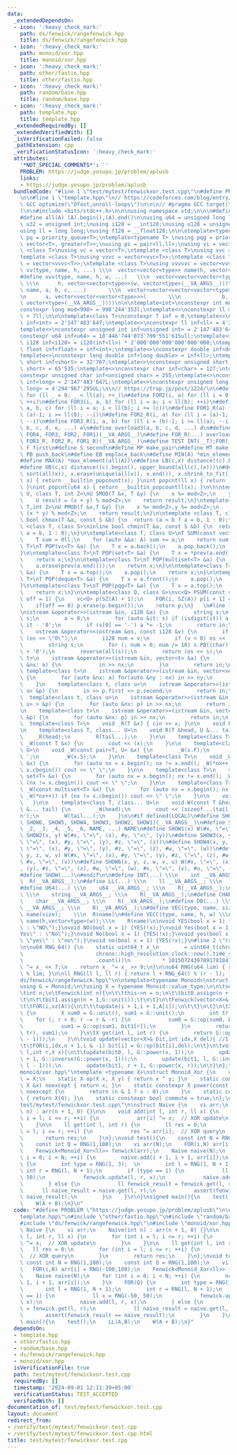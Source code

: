 ```yaml
---
data:
  _extendedDependsOn:
  - icon: ':heavy_check_mark:'
    path: ds/fenwick/rangefenwick.hpp
    title: ds/fenwick/rangefenwick.hpp
  - icon: ':heavy_check_mark:'
    path: monoid/xor.hpp
    title: monoid/xor.hpp
  - icon: ':heavy_check_mark:'
    path: other/fastio.hpp
    title: other/fastio.hpp
  - icon: ':heavy_check_mark:'
    path: random/base.hpp
    title: random/base.hpp
  - icon: ':heavy_check_mark:'
    path: template.hpp
    title: template.hpp
  _extendedRequiredBy: []
  _extendedVerifiedWith: []
  _isVerificationFailed: false
  _pathExtension: cpp
  _verificationStatusIcon: ':heavy_check_mark:'
  attributes:
    '*NOT_SPECIAL_COMMENTS*': ''
    PROBLEM: https://judge.yosupo.jp/problem/aplusb
    links:
    - https://judge.yosupo.jp/problem/aplusb
  bundledCode: "#line 1 \"test/mytest/fenwickxor.test.cpp\"\n#define PROBLEM \"https://judge.yosupo.jp/problem/aplusb\"\
    \n\n#line 1 \"template.hpp\"\n// https://codeforces.com/blog/entry/96344\n#pragma\
    \ GCC optimize(\"Ofast,unroll-loops\")\n\n\n// #pragma GCC target(\"avx2,popcnt\"\
    )\n\n#include <bits/stdc++.h>\n\n\nusing namespace std;\n\n\n#define sz(A) ((int)(A).size())\n\
    #define all(A) (A).begin(),(A).end()\n\nusing u64 = unsigned long long;\nusing\
    \ u32 = unsigned int;\nusing i128 = __int128;\nusing u128 = unsigned __int128;\n\
    using ll = long long;\nusing f128 = __float128;\n\n\ntemplate<typename T>\nusing\
    \ pq = priority_queue<T>;\ntemplate<typename T> \nusing pqg = priority_queue<T,\
    \ vector<T>, greater<T>>;\nusing pi = pair<ll,ll>;\nusing vi = vector<ll>;\ntemplate\
    \ <class T>\nusing vc = vector<T>;\ntemplate <class T>\nusing vvc = vector<vc<T>>;\n\
    template <class T>\nusing vvvc = vector<vvc<T>>;\ntemplate <class T>\nusing vvvvc\
    \ = vector<vvvc<T>>;\ntemplate <class T>\nusing vvvvvc = vector<vvvvc<T>>;\n#define\
    \ vv(type, name, h, ...) \\\n  vector<vector<type>> name(h, vector<type>(__VA_ARGS__))\n\
    #define vvv(type, name, h, w, ...)   \\\n  vector<vector<vector<type>>> name(\
    \ \\\n      h, vector<vector<type>>(w, vector<type>(__VA_ARGS__)))\n#define vvvv(type,\
    \ name, a, b, c, ...)       \\\n  vector<vector<vector<vector<type>>>> name( \\\
    \n      a, vector<vector<vector<type>>>(       \\\n             b, vector<vector<type>>(c,\
    \ vector<type>(__VA_ARGS__))))\n\n\ntemplate<int>\nconstexpr int mod = 0;\ntemplate<>\n\
    constexpr long mod<998> = 998'244'353l;\ntemplate<>\nconstexpr ll mod<107> = 1e9\
    \ + 7ll;\n\n\ntemplate<class T>\nconstexpr T inf = 0;\ntemplate<>\nconstexpr int\
    \ inf<int> = 2'147'483'647;\ntemplate<>\nconstexpr ll inf<ll> = 4'223'372'036'854'775'807;\n\
    template<>\nconstexpr unsigned int inf<unsigned int> = 2'147'483'647;\ntemplate<>\n\
    constexpr u64 inf<u64> = 18'446'744'073'709'551'615ull;\ntemplate<>\nconstexpr\
    \ i128 inf<i128> = i128(inf<ll>) * 2'000'000'000'000'000'000;\ntemplate<>\nconstexpr\
    \ float inf<float> = inf<int>;\ntemplate<>\nconstexpr double inf<double> = inf<int>;\n\
    template<>\nconstexpr long double inf<long double> = inf<ll>;\ntemplate<>\nconstexpr\
    \ short inf<short> = 32'767;\ntemplate<>\nconstexpr unsigned short inf<unsigned\
    \ short> = 65'535;\ntemplate<>\nconstexpr char inf<char> = 127;\ntemplate<>\n\
    constexpr unsigned char inf<unsigned char> = 255;\ntemplate<>\nconstexpr long\
    \ inf<long> = 2'147'483'647L;\ntemplate<>\nconstexpr unsigned long inf<unsigned\
    \ long> = 4'294'967'295UL;\n\n// https://trap.jp/post/1224/\n\n#define FOR1(a)\
    \ for (ll _ = 0; _ < ll(a); ++_)\n#define FOR2(i, a) for (ll i = 0; i < ll(a);\
    \ ++i)\n#define FOR3(i, a, b) for (ll i = a; i < ll(b); ++i)\n#define FOR4(i,\
    \ a, b, c) for (ll i = a; i < ll(b); i += (c))\n#define FOR1_R(a) for (ll i =\
    \ (a)-1; i >= ll(0); --i)\n#define FOR2_R(i, a) for (ll i = (a)-1; i >= ll(0);\
    \ --i)\n#define FOR3_R(i, a, b) for (ll i = (b)-1; i >= ll(a); --i)\n#define overload4(a,\
    \ b, c, d, e, ...) e\n#define overload3(a, b, c, d, ...) d\n#define FOR(...) overload4(__VA_ARGS__,\
    \ FOR4, FOR3, FOR2, FOR1)(__VA_ARGS__)\n#define FOR_R(...) overload3(__VA_ARGS__,\
    \ FOR3_R, FOR2_R, FOR1_R)(__VA_ARGS__)\n#define TEST INT(__T);FOR(__T)\n\n#define\
    \ F first\n#define S second\n#define MP make_pair\n#define MT make_tuple\n#define\
    \ PB push_back\n#define EB emplace_back\n#define MIN(A) *min_element(all(A))\n\
    #define MAX(A) *max_element(all(A))\n#define LB(c,x) distance((c).begin(), lower_bound(all(c),(x)))\n\
    #define UB(c,x) distance((c).begin(), upper_bound(all(c),(x)))\n#define UNIQUE(x)\
    \ sort(all(x)), x.erase(unique(all(x)), x.end()), x.shrink_to_fit()\n\nint popcnt(int\
    \ x) { return __builtin_popcount(x); }\nint popcnt(ll x) { return __builtin_popcountll(x);\
    \ }\nint popcnt(u64 x) { return __builtin_popcountll(x); }\n\n\ntemplate<class\
    \ U, class T, int Z>\nU SMOD(T &x, T &y) {\n    x %= mod<Z>;\n    y %= mod<Z>;\n\
    \    U result = (x + y) % mod<Z>;\n    return result;\n}\ntemplate<class U,class\
    \ T,int Z>\nU PMOD(T &x,T &y) {\n    x %= mod<Z>,y %= mod<Z>;\n    U result =\
    \ (x * y) % mod<Z>;\n    return result;\n}\n\ntemplate <class T, class S>\ninline\
    \ bool chmax(T &a, const S &b) {\n  return (a < b ? a = b, 1 : 0);\n}\ntemplate\
    \ <class T, class S>\ninline bool chmin(T &a, const S &b) {\n  return (a > b ?\
    \ a = b, 1 : 0);\n}\n\ntemplate<class T, class U>\nT SUM(const vector<U> &A) {\n\
    \    T sum = 0ll;\n    for (auto &&a: A) sum += a;\n    return sum;\n}\n\ntemplate<class\
    \ T>\nT POP(vc<T> &a) {\n    T x = a.back();\n    a.pop_back();\n    return x;\n\
    }\n\ntemplate<class T>\nT POP(set<T> &a) {\n    T x = *prev(a.end());\n    a.erase(x);\n\
    \    return x;\n}\n\ntemplate<class T>\nT POP(multiset<T> &a) {\n    T x = *prev(a.end());\n\
    \    a.erase(prev(a.end()));\n    return x;\n}\n\ntemplate<class T>\nT POP(pq<T>\
    \ &a) {\n    T x = a.top();\n    a.pop();\n    return x;\n}\n\ntemplate<class\
    \ T>\nT POP(deque<T> &a) {\n    T x = a.front();\n    a.pop();\n    return x;\n\
    }\n\ntemplate<class T>\nT POP(pqg<T> &a) {\n    T x = a.top();\n    a.pop();\n\
    \    return x;\n}\n\ntemplate<class Q, class G>\nvc<Q> PSUM(const vc<G> &A,int\
    \ off = 1) {\n    vc<Q> p(SZ(A) + 1);\n    FOR(i, SZ(A)) p[i + 1] = p[i] + A[i];\n\
    \    if(off == 0) p.erase(p.begin());\n    return p;\n}   \n#line 1 \"other/fastio.hpp\"\
    \nistream &operator>>(istream &in, i128 &a) {\n        string s;\n        in >>\
    \ s;\n        a = 0;\n        for (auto &it: s) if (isdigit(it)) a = a * 10 +\
    \ it - '0';\n        if (s[0] == '-') a *= -1;\n        return in;\n    }\n\n\
    \    ostream &operator<<(ostream &os, const i128 &v) {\n        if (v == 0) return\
    \ (os << \"0\");\n        i128 num = v;\n        if (v < 0) os << '-', num = -num;\n\
    \        string s;\n        for (; num > 0; num /= 10) s.PB((char) (num % 10)\
    \ + '0');\n        reverse(all(s));\n        return (os << s);\n    }\n\n    template<class\
    \ t>\n    istream &operator>>(istream &in, vector<t> &a) {\n        for (auto\
    \ &nx: a) {\n            in >> nx;\n        }\n        return in;\n    }\n   \
    \ template<class t>\n    istream &operator>>(istream &in, vector<vector<t>> &a)\
    \ {\n        for (auto &nx: a) for(auto &ny : nx) in >> ny;\n        return in;\n\
    \    }\n    template<class t, class u>\n    istream &operator>>(istream &in, pair<t,\
    \ u> &p) {\n        in >> p.first >> p.second;\n        return in;\n    }\n  \
    \  template<class t, class u>\n    istream &operator>>(istream &in, vector<pair<t,\
    \ u> > &p) {\n        for (auto &nx: p) in >> nx;\n        return in;\n    }\n\
    \n    template<class t>\n    istream &operator>>(istream &in, vector<pair<t, t>>\
    \ &p) {\n        for (auto &nx: p) in >> nx;\n        return in;\n    }\n\n  \
    \  template<class T>\n    void _R(T &x) { cin >> x; }\n\n    void R() {\n    }\n\
    \n    template<class T, class... U>\n    void R(T &head, U &... tail) {\n    \
    \    _R(head);\n        R(tail...);\n    }\n\n    template<class T>\n    void\
    \ _W(const T &x) {\n        cout << (x);\n    }\n\n    template<class T, class\
    \ U>\n    void _W(const pair<T, U> &x) {\n        _W(x.F);\n        cout << '\
    \ ';\n        _W(x.S);\n    }\n\n    template<class T>\n    void _W(const vector<T>\
    \ &x) {\n        for (auto nx = x.begin(); nx != x.end(); _W(*nx++)) if (nx !=\
    \ x.cbegin()) cout << \" \";\n    }\n\n    template<class T>\n    void _W(const\
    \ set<T> &x) {\n        for (auto nx = x.begin(); nx != x.end(); _W(*nx++)) if\
    \ (nx != x.cbegin()) cout << \" \";\n    }\n\n    template<class T>\n    void\
    \ _W(const multiset<T> &x) {\n        for (auto nx = x.begin(); nx != x.end();\
    \ _W(*nx++)) if (nx != x.cbegin()) cout << \" \";\n    }\n\n    void W() {\n \
    \   }\n\n    template<class T, class... U>\n    void W(const T &head, const U\
    \ &... tail) {\n        _W(head);\n        cout << (sizeof...(tail) ? ' ' : '\\\
    n');\n        W(tail...);\n    }\n\n#if defined(LOCAL)\n#define SHOW(...) SHOW_IMPL(__VA_ARGS__,\
    \ SHOW6, SHOW5, SHOW4, SHOW3, SHOW2, SHOW1)(__VA_ARGS__)\n#define SHOW_IMPL(_1,\
    \ _2, _3, _4, _5, _6, NAME, ...) NAME\n#define SHOW1(x) W(#x, \"=\", (x))\n#define\
    \ SHOW2(x, y) W(#x, \"=\", (x), #y, \"=\", (y))\n#define SHOW3(x, y, z) W(#x,\
    \ \"=\", (x), #y, \"=\", (y), #z, \"=\", (z))\n#define SHOW4(x, y, z, w) W(#x,\
    \ \"=\", (x), #y, \"=\", (y), #z, \"=\", (z), #w, \"=\", (w))\n#define SHOW5(x,\
    \ y, z, w, v) W(#x, \"=\", (x), #y, \"=\", (y), #z, \"=\", (z), #w, \"=\", (w),\
    \ #v, \"=\", (v))\n#define SHOW6(x, y, z, w, v, u) W(#x, \"=\", (x), #y, \"=\"\
    , (y), #z, \"=\", (z), #w, \"=\", (w), #v, \"=\", (v), #u, \"=\", (u))\n#else\n\
    #define SHOW(...)\n#endif\n\n#define INT(...) \\\n    int __VA_ARGS__; \\\n  \
    \  R(__VA_ARGS__);\n#define LL(...) \\\n    ll __VA_ARGS__; \\\n    R(__VA_ARGS__);\n\
    #define U64(...) \\\n    u64 __VA_ARGS__; \\\n    R(__VA_ARGS__);\n#define STR(...)\
    \ \\\n    string __VA_ARGS__; \\\n    R(__VA_ARGS__);\n#define CHAR(...) \\\n\
    \    char __VA_ARGS__; \\\n    R(__VA_ARGS__);\n#define DB(...) \\\n    long double\
    \ __VA_ARGS__; \\\n    R(__VA_ARGS__);\n#define VEC(type, name, size) \\\n  vector<type>\
    \ name(size);    \\\n  R(name)\n#define VECC(type, name, h, w) \\\n    vector<vector<type>>\
    \ name(h,vector<type>(w));\\\n    R(name)\n\nvoid YES(bool x = 1) {W(x ? \"YES\"\
    \ : \"NO\");}\nvoid NO(bool x = 1) {YES(!x);}\nvoid Yes(bool x = 1) {W(x ? \"\
    Yes\" : \"No\");}\nvoid No(bool x = 1) {YES(!x);}\nvoid yes(bool x = 1) {W(x ?\
    \ \"yes\" : \"no\");}\nvoid no(bool x = 1) {YES(!x);}\n#line 2 \"random/base.hpp\"\
    \n\nu64 RNG_64() {\n    static uint64_t x_\n        = uint64_t(chrono::duration_cast<chrono::nanoseconds>(\n\
    \                       chrono::high_resolution_clock::now().time_since_epoch())\n\
    \                       .count())\n          * 10150724397891781847ULL;\n    x_\
    \ ^= x_ << 7;\n    return x_ ^= x_ >> 9;\n}\n\nu64 RNG(u64 lim) { return RNG_64()\
    \ % lim; }\n\nll RNG(ll l, ll r) { return l + RNG_64() % (r - l); }\n#line 2 \"\
    ds/fenwick/rangefenwick.hpp\"\n\ntemplate<typename Monoid>\nstruct Fenwick{\n\t\
    using G = Monoid;\n\tusing X = typename Monoid::value_type;\n\n\tvector<X> bit0,bit1;\n\
    \tint n;\n\tFenwick(int n){\n\t\tthis->n = n;\n\t\tbit0.assign(n + 1,G::unit());\t\
    \t\n\t\tbit1.assign(n + 1,G::unit());\t\n\t}\n\tFenwick(vector<X>& A):Fenwick(sz(A)){\n\
    \t\tFOR(i,sz(A)){\n\t\t\tupdate(i + 1,i + 1,A[i]);\n\t\t}\n\t}\n\tX get(int r)\
    \ {\n        X sum0 = G::unit(), sum1 = G::unit();\n        int tr = r;\n    \
    \    for (; r > 0; r -= r & -r) {\n            sum0 = G::op(sum0, bit0[r]);\n\
    \            sum1 = G::op(sum1, bit1[r]);\n        }\n        return G::op(G::power(sum0,\
    \ tr), sum1);\n    }\n\tX get(int l, int r) {\n        return G::op(get(r), G::inverse(get(l\
    \ - 1)));\n    }\n\tvoid update(vector<X>& bit,int idx,X del){ //1-indexed q\n\
    \t\tFOR(i,idx,n + 1,i & -i) bit[i] = G::op(bit[i],del);\n\t}\n\tvoid update(int\
    \ l,int r,X x){\n\t\tupdate(bit0, l, G::power(x, 1));\n        update(bit0, r\
    \ + 1, G::inverse(G::power(x, 1)));\n        update(bit1, l, G::inverse(G::power(x,\
    \ l - 1)));\n        update(bit1, r + 1, G::power(x, r));\n\t}\n};\n#line 1 \"\
    monoid/xor.hpp\"\ntemplate <typename X>\nstruct Monoid_Xor {\n    using value_type\
    \ = X;\n    static X op(X x, X y) { return x ^ y; }\n    static constexpr X inverse(const\
    \ X &x) noexcept { return x; }\n    static constexpr X power(const X &x, ll n)\
    \ noexcept {\n        return (n & 1 ? x : 0);\n    }\n    static constexpr X unit()\
    \ { return X(0); }\n    static constexpr bool commute = true;\n};\n#line 8 \"\
    test/mytest/fenwickxor.test.cpp\"\n\nstruct Naive {\n    vi arr;\n    Naive(int\
    \ n) : arr(n + 1, 0) {}\n\n    void add(int l, int r, ll x) {\n        for (int\
    \ i = l; i <= r; ++i) {\n            arr[i] ^= x;  // XOR update\n        }\n\
    \    }\n\n    ll get(int l, int r) {\n        ll res = 0;\n        for (int i\
    \ = l; i <= r; ++i) {\n            res ^= arr[i];  // XOR query\n        }\n \
    \       return res;\n    }\n};\nvoid test(){\n    const int N = RNG(1,100);\n\
    \    const int Q = RNG(1,100);\n    vi arr(N);\n    FOR(i,N) arr[i] = RNG(-100,100);\n\
    \    Fenwick<Monoid_Xor<ll>> fenwick(arr);\n    Naive naive(N);\n    for (int\
    \ i = 0; i < N; ++i) {\n        naive.add(i + 1, i + 1, arr[i]);\n    }\n    FOR(Q)\
    \ {\n        int type = RNG(1, 3);  \n        int l = RNG(1, N + 1);\n       \
    \ int r = RNG(l, N + 1);\n        if (type == 1) {\n            ll x = RNG(-50,\
    \ 50);\n            fenwick.update(l, r, x);\n            naive.add(l, r, x);\n\
    \        } else {\n            ll fenwick_result = fenwick.get(l, r);\n      \
    \      ll naive_result = naive.get(l, r);\n            assert(fenwick_result ==\
    \ naive_result);\n        }\n    }\n\n}\nsigned main(){\n    test();\n    LL(A,B);\n\
    \    W(A + B);\n}\n"
  code: "#define PROBLEM \"https://judge.yosupo.jp/problem/aplusb\"\n\n#include \"\
    template.hpp\"\n#include \"other/fastio.hpp\"\n#include \"random/base.hpp\"\n\
    #include \"ds/fenwick/rangefenwick.hpp\"\n#include \"monoid/xor.hpp\"\n\nstruct\
    \ Naive {\n    vi arr;\n    Naive(int n) : arr(n + 1, 0) {}\n\n    void add(int\
    \ l, int r, ll x) {\n        for (int i = l; i <= r; ++i) {\n            arr[i]\
    \ ^= x;  // XOR update\n        }\n    }\n\n    ll get(int l, int r) {\n     \
    \   ll res = 0;\n        for (int i = l; i <= r; ++i) {\n            res ^= arr[i];\
    \  // XOR query\n        }\n        return res;\n    }\n};\nvoid test(){\n   \
    \ const int N = RNG(1,100);\n    const int Q = RNG(1,100);\n    vi arr(N);\n \
    \   FOR(i,N) arr[i] = RNG(-100,100);\n    Fenwick<Monoid_Xor<ll>> fenwick(arr);\n\
    \    Naive naive(N);\n    for (int i = 0; i < N; ++i) {\n        naive.add(i +\
    \ 1, i + 1, arr[i]);\n    }\n    FOR(Q) {\n        int type = RNG(1, 3);  \n \
    \       int l = RNG(1, N + 1);\n        int r = RNG(l, N + 1);\n        if (type\
    \ == 1) {\n            ll x = RNG(-50, 50);\n            fenwick.update(l, r,\
    \ x);\n            naive.add(l, r, x);\n        } else {\n            ll fenwick_result\
    \ = fenwick.get(l, r);\n            ll naive_result = naive.get(l, r);\n     \
    \       assert(fenwick_result == naive_result);\n        }\n    }\n\n}\nsigned\
    \ main(){\n    test();\n    LL(A,B);\n    W(A + B);\n}"
  dependsOn:
  - template.hpp
  - other/fastio.hpp
  - random/base.hpp
  - ds/fenwick/rangefenwick.hpp
  - monoid/xor.hpp
  isVerificationFile: true
  path: test/mytest/fenwickxor.test.cpp
  requiredBy: []
  timestamp: '2024-09-01 12:11:39+05:00'
  verificationStatus: TEST_ACCEPTED
  verifiedWith: []
documentation_of: test/mytest/fenwickxor.test.cpp
layout: document
redirect_from:
- /verify/test/mytest/fenwickxor.test.cpp
- /verify/test/mytest/fenwickxor.test.cpp.html
title: test/mytest/fenwickxor.test.cpp
---
```

